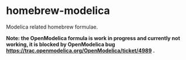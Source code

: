 # homebrew-modelica
Modelica related homebrew formulae.

**Note: the OpenModelica formula is work in progress and currently not working, it is blocked by OpenModelica bug https://trac.openmodelica.org/OpenModelica/ticket/4989 .** 
